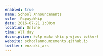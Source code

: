 ```yaml
---
enabled: true
name: School Announcements
color: PapayaWhip
date: 2016-07-21 1:00pm
location: Online
time: All day
description: Help make this project better!
website: schoolannouncements.github.io
twitter: enzanki_ars
---
```

